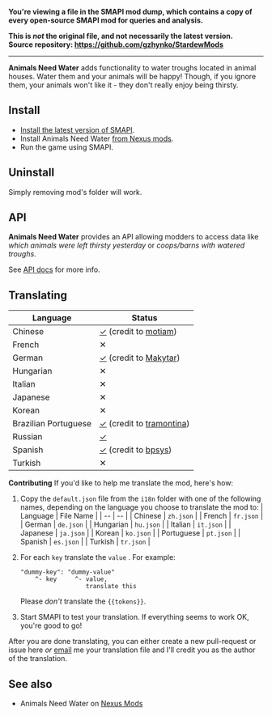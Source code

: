 **You're viewing a file in the SMAPI mod dump, which contains a copy of every open-source SMAPI mod
for queries and analysis.**

**This is _not_ the original file, and not necessarily the latest version.**  
**Source repository: https://github.com/gzhynko/StardewMods**

----

**Animals Need Water** adds functionality to water troughs located in animal houses. Water them and your animals will be happy! Though, if you ignore them, your animals won't like it - they don't really enjoy being thirsty.

## Install
 -  [Install the latest version of SMAPI](https://smapi.io/).
 -  Install Animals Need Water [from Nexus mods](https://www.nexusmods.com/stardewvalley/mods/6196).
 -  Run the game using SMAPI.

## Uninstall
Simply removing mod's folder will work.

## API
**Animals Need Water** provides an API allowing modders to access data like *which animals were left thirsty yesterday* or *coops/barns with watered troughs*.

See [API docs](https://github.com/gzhynko/StardewMods/blob/master/AnimalsNeedWater/API-documentation.md) for more info.

## Translating
| Language | Status |
|--|--|
| Chinese | [✓](https://github.com/gzhynko/StardewMods/blob/master/AnimalsNeedWater/i18n/zh.json) (credit to [motiam](https://github.com/motiam)) |
| French | ✕ |
| German | [✓](https://github.com/gzhynko/StardewMods/blob/master/AnimalsNeedWater/i18n/de.json) (credit to [Makytar](https://www.nexusmods.com/stardewvalley/users/51740796)) |
| Hungarian | ✕ |
| Italian | ✕ |
| Japanese | ✕ |
| Korean | ✕ |
| Brazilian Portuguese | [✓](https://github.com/gzhynko/StardewMods/blob/master/AnimalsNeedWater/i18n/pt-BR.json) (credit to [tramontina](https://www.nexusmods.com/stardewvalley/users/36215665)) |
| Russian | [✓](https://github.com/gzhynko/StardewMods/blob/master/AnimalsNeedWater/i18n/ru.json) |
| Spanish | [✓](https://github.com/gzhynko/StardewMods/blob/master/AnimalsNeedWater/i18n/es.json) (credit to [bpsys](https://www.nexusmods.com/users/72952373)) |
| Turkish | ✕ |

**Contributing**
If you'd like to help me translate the mod, here's how:

 1. Copy the `default.json` file from the `i18n` folder with one of the following names, depending on the language you choose to translate the mod to: 
	|  Language | File Name |
	| -- | -- |
	|  Chinese | `zh.json` |
	|  French | `fr.json` |
	|  German | `de.json` |
	|  Hungarian | `hu.json` |
	|  Italian | `it.json` |
	|  Japanese | `ja.json` |
	|  Korean | `ko.json` |
	|  Portuguese | `pt.json` |
	|  Spanish | `es.json` |
	|  Turkish | `tr.json` |
 2. For each `key` translate the `value` . For example:
	``` 
	"dummy-key": "dummy-value"
	    ^- key     ^- value,
	                  translate this
	```
	Please *don't* translate the `{{tokens}}`.
	
 3. Start SMAPI to test your translation. If everything seems to work OK, you're good to go!
 
 After you are done translating, you can either create a new pull-request or issue here *or* [email](mailto:gleb.zhinko@gmail.com) me your translation file and I'll credit you as the author of the translation.

## See also
 - Animals Need Water on [Nexus Mods](https://www.nexusmods.com/stardewvalley/mods/6196)
